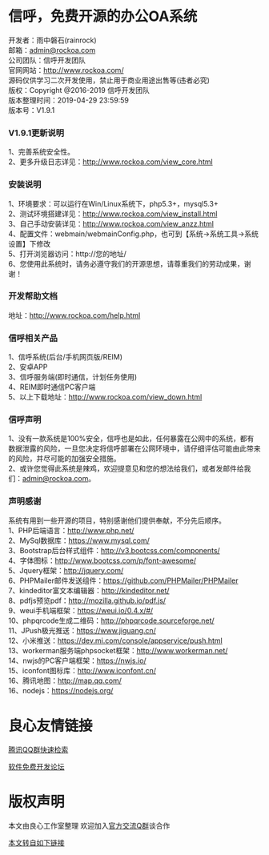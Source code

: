 # 信呼，免费开源的办公OA系统

开发者：雨中磐石(rainrock)  
邮箱：admin@rockoa.com  
公司团队：信呼开发团队  
官网网站：http://www.rockoa.com/  
源码仅供学习二次开发使用，禁止用于商业用途出售等(违者必究)  
版权：Copyright @2016-2019 信呼开发团队  
版本整理时间：2019-04-29 23:59:59  
版本号：V1.9.1   


### V1.9.1更新说明
1、完善系统安全性。  
2、更多升级日志详见：http://www.rockoa.com/view_core.html  


### 安装说明
1、环境要求：可以运行在Win/Linux系统下，php5.3+，mysql5.3+  
2、测试环境搭建详见：http://www.rockoa.com/view_install.html  
3、自己手动安装详见：http://www.rockoa.com/view_anzz.html  
4、配置文件：webmain/webmainConfig.php，也可到【系统→系统工具→系统设置】下修改  
5、打开浏览器访问：http://您的地址/  
6、您使用此系统时，请务必遵守我们的开源思想，请尊重我们的劳动成果，谢谢！

### 开发帮助文档
地址：http://www.rockoa.com/help.html  

### 信呼相关产品
1、信呼系统(后台/手机网页版/REIM)  
2、安卓APP  
3、信呼服务端(即时通信，计划任务使用)  
4、REIM即时通信PC客户端  
5、以上下载地址：http://www.rockoa.com/view_down.html  



### 信呼声明 
1、没有一款系统是100%安全，信呼也是如此，任何暴露在公网中的系统，都有数据泄露的风险，一旦您决定将信呼部署在公网环境中，请仔细评估可能由此带来的风险，并尽可能的加强安全措施。  
2、或许您觉得此系统是辣鸡，欢迎提意见和您的想法给我们，或者发邮件给我们：admin@rockoa.com。  

### 声明感谢  
系统有用到一些开源的项目，特别感谢他们提供奉献，不分先后顺序。    
1、PHP后端语言：http://www.php.net/   
2、MySql数据库：https://www.mysql.com/    
3、Bootstrap后台样式组件：http://v3.bootcss.com/components/  
4、字体图标：http://www.bootcss.com/p/font-awesome/  
5、Jquery框架：http://jquery.com/  
6、PHPMailer邮件发送组件：https://github.com/PHPMailer/PHPMailer  
7、kindeditor富文本编辑器：http://kindeditor.net/  
8、pdfjs预览pdf：http://mozilla.github.io/pdf.js/  
9、weui手机端框架：https://weui.io/0.4.x/#/  
10、phpqrcode生成二维码：http://phpqrcode.sourceforge.net/    
11、JPush极光推送：https://www.jiguang.cn/  
12、小米推送：https://dev.mi.com/console/appservice/push.html  
13、workerman服务端phpsocket框架：http://www.workerman.net/  
14、nwjs的PC客户端框架：https://nwjs.io/  
15、iconfont图标库：http://www.iconfont.cn/   
16、腾讯地图：http://map.qq.com/  
16、nodejs：https://nodejs.org/ 


 # 良心友情链接

[腾讯QQ群快速检索](http://u.720life.cn/s/8cf73f7c)

[软件免费开发论坛](http://u.720life.cn/s/bbb01dc0)

# 版权声明 

本文由良心工作室整理 欢迎加入[官方交流Q群](https://u.720life.cn/s/f2316816)谈合作

[本文转自如下链接](http://u.720life.cn/g/2e71d0f0a5c601172267ba20d3a43c6e91d644790879e97dad938af3f1b17958ad1b8c3e4ba993a5f7296b10d1ea63e2c8e946be2dff5eb05fafab815e520b13)